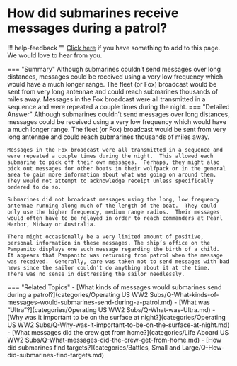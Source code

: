 # How did submarines receive messages during a patrol?

!!! help-feedback ""
    [Click here](https://replace.md) if you have something to add to this page. We would love to hear from you.

=== "Summary"
    Although submarines couldn’t send messages over long distances, messages could be received using a very low frequency which would have a much longer range. The fleet (or Fox) broadcast would be sent from very long antennae and could reach submarines thousands of miles away. Messages in the Fox broadcast were all transmitted in a sequence and were repeated a couple times during the night.
=== "Detailed Answer"
    Although submarines couldn’t send messages over long distances, messages could be received using a very low frequency which would have a much longer range.  The fleet (or Fox) broadcast would be sent from very long antennae and could reach submarines thousands of miles away.

    Messages in the Fox broadcast were all transmitted in a sequence and were repeated a couple times during the night.  This allowed each submarine to pick off their own messages.  Perhaps, they might also
    pick out messages for other boats in their wolfpack or in the general area to gain more information about what was going on around them.  They would not attempt to acknowledge receipt unless specifically ordered to do so.

    Submarines did not broadcast messages using the long, low frequency antennae running along much of the length of the boat.  They could only use the higher frequency, medium range radios.  Their messages would often have to be relayed in order to reach commanders at Pearl Harbor, Midway or Australia.

    There might occasionally be a very limited amount of positive, personal information in these messages. The ship’s office on the Pampanito displays one such message regarding the birth of a child.  It appears that Pampanito was returning from patrol when the message was received.  Generally, care was taken not to send messages with bad news since the sailor couldn’t do anything about it at the time.  There was no sense in distressing the sailor needlessly.
=== "Related Topics"
    - [What kinds of messages would submarines send during a patrol?](categories/Operating US WW2 Subs/Q-What-kinds-of-messages-would-submarines-send-during-a-patrol.md)
    - [What was “Ultra”?](categories/Operating US WW2 Subs/Q-What-was-Ultra.md)
    - [Why was it important to be on the surface at night?](categories/Operating US WW2 Subs/Q-Why-was-it-important-to-be-on-the-surface-at-night.md)
    - [What messages did the crew get from home?](categories/Life Aboard US WW2 Subs/Q-What-messages-did-the-crew-get-from-home.md)
    - [How did submarines find targets?](categories/Battles, Small and Large/Q-How-did-submarines-find-targets.md)
